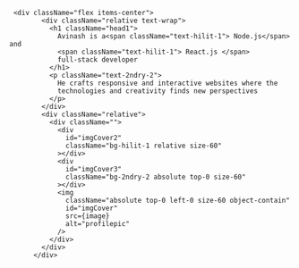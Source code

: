      <div className="flex items-center">
            <div className="relative text-wrap">
              <h1 className="head1">
                Avinash is a<span className="text-hilit-1"> Node.js</span> and
                <span className="text-hilit-1"> React.js </span>
                full-stack developer
              </h1>
              <p className="text-2ndry-2">
                He crafts responsive and interactive websites where the
                technologies and creativity finds new perspectives
              </p>
            </div>
            <div className="relative">
              <div className="">
                <div
                  id="imgCover2"
                  className="bg-hilit-1 relative size-60"
                ></div>
                <div
                  id="imgCover3"
                  className="bg-2ndry-2 absolute top-0 size-60"
                ></div>
                <img
                  className="absolute top-0 left-0 size-60 object-contain"
                  id="imgCover"
                  src={image}
                  alt="profilepic"
                />
              </div>
            </div>
          </div>